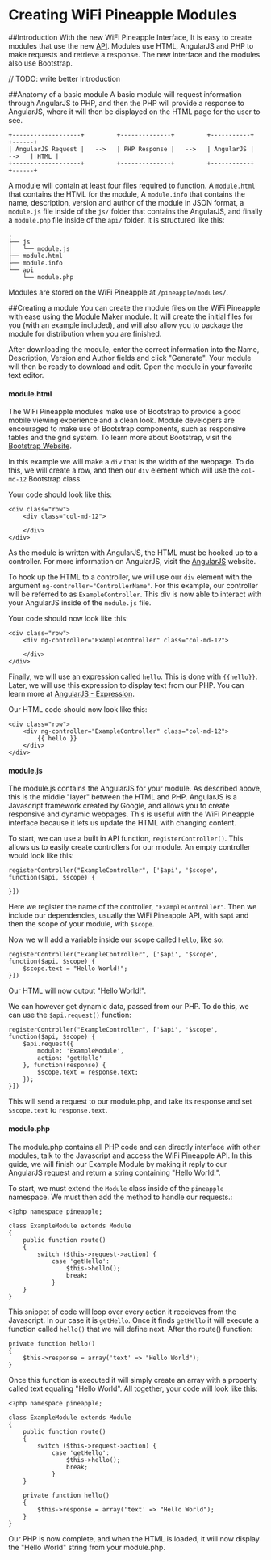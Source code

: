 # Creating WiFi Pineapple Modules

##Introduction
With the new WiFi Pineapple Interface, It is easy to create modules that use the new [API](api.md).
Modules use HTML, AngularJS and PHP to make requests and retrieve a response. The new interface and the modules also use Bootstrap.

// TODO: write better Introduction


##Anatomy of a basic module
A basic module will request information through AngularJS to PHP, and then the PHP will provide a response to AngularJS, where it will then be displayed on the HTML page for the user to see.

```
+-------------------+         +--------------+         +-----------+         +------+
| AngularJS Request |   -->   | PHP Response |   -->   | AngularJS |   -->   | HTML |
+-------------------+         +--------------+         +-----------+         +------+
```

A module will contain at least four files required to function. A `module.html` that contains the HTML for the module, A `module.info` that contains the name, description, version and author of the module in JSON format, a `module.js` file inside of the `js/` folder that contains the AngularJS, and finally a `module.php` file inside of the `api/` folder. It is structured like this:
```
.
├── js
│   └── module.js
├── module.html
├── module.info
└── api
    └── module.php
```

Modules are stored on the WiFi Pineapple at `/pineapple/modules/`.

##Creating a module
You can create the module files on the WiFi Pineapple with ease using the [Module Maker](https://www.wifipineapple.com/modules) module. It will create the initial files for you (with an example included), and will also allow you to package the module for distribution when you are finished.

After downloading the module, enter the correct information into the Name, Description, Version and Author fields and click "Generate". Your module will then be ready to download and edit. Open the module in your favorite text editor.

#### module.html
The WiFi Pineapple modules make use of Bootstrap to provide a good mobile viewing experience and a clean look. Module developers are encouraged to make use of Bootstrap components, such as responsive tables and the grid system. To learn more about Bootstrap, visit the [Bootstrap Website](https://getbootstrap.com).

In this example we will make a `div` that is the width of the webpage. To do this, we will create a row, and then our `div` element which will use the `col-md-12` Bootstrap class.

Your code should look like this:
```
<div class="row">
    <div class="col-md-12">

    </div>
</div>
```

As the module is written with AngularJS, the HTML must be hooked up to a controller. For more information on AngularJS, visit the [AngularJS](https://angularjs.org) website.

To hook up the HTML to a controller, we will use our `div` element with the argument `ng-controller="ControllerName"`. For this example, our controller will be referred to as `ExampleController`. This div is now able to interact with your AngularJS inside of the `module.js` file.

Your code should now look like this:
```
<div class="row">
    <div ng-controller="ExampleController" class="col-md-12">

    </div>
</div>
```

Finally, we will use an expression called `hello`. This is done with `{{hello}}`. Later, we will use this expression to display text from our PHP. You can learn more at [AngularJS - Expression](https://docs.angularjs.org/guide/expression).

Our HTML code should now look like this:
```
<div class="row">
    <div ng-controller="ExampleController" class="col-md-12">
        {{ hello }}
    </div>
</div>
```

#### module.js
The module.js contains the AngularJS for your module. As described above, this is the middle "layer" between the HTML and PHP. AngularJS is a Javascript framework created by Google, and allows you to create responsive and dynamic webpages. This is useful with the WiFi Pineapple interface because it lets us update the HTML with changing content.

To start, we can use a built in API function, `registerController()`. This allows us to easily create controllers for our module. An empty controller would look like this:
```
registerController("ExampleController", ['$api', '$scope', function($api, $scope) {

}])
```
Here we register the name of the controller, `"ExampleController"`. Then we include our dependencies, usually the WiFi Pineapple API, with `$api` and then the scope of your module, with `$scope`.

Now we will add a variable inside our scope called `hello`, like so:
```
registerController("ExampleController", ['$api', '$scope', function($api, $scope) {
    $scope.text = "Hello World!";
}])
```

Our HTML will now output "Hello World!".

We can however get dynamic data, passed from our PHP. To do this, we can use the `$api.request()` function:
```
registerController("ExampleController", ['$api', '$scope', function($api, $scope) {
    $api.request({
        module: 'ExampleModule',
        action: 'getHello'
    }, function(response) {
        $scope.text = response.text;
    });
}])
```
This will send a request to our module.php, and take its response and set `$scope.text` to `response.text`.

#### module.php
The module.php contains all PHP code and can directly interface with other modules, talk to the Javascript and access the WiFi Pineapple API. In this guide, we will finish our Example Module by making it reply to our AngularJS request and return a string containing "Hello World!".

To start, we must extend the `Module` class inside of the `pineapple` namespace. We must then add the method to handle our requests.:
```
<?php namespace pineapple;

class ExampleModule extends Module
{
    public function route()
    {
        switch ($this->request->action) {
            case 'getHello':
                $this->hello();
                break;
            }
    }
}
```

This snippet of code will loop over every action it receieves from the Javascript. In our case it is `getHello`. Once it finds `getHello` it will execute a function called `hello()` that we will define next. After the route() function:
```
private function hello()
{
    $this->response = array('text' => "Hello World");
}
```

Once this function is executed it will simply create an array with a property called text equaling "Hello World". All together, your code will look like this:
```
<?php namespace pineapple;

class ExampleModule extends Module
{
    public function route()
    {
        switch ($this->request->action) {
            case 'getHello':
                $this->hello();
                break;
            }
    }

    private function hello()
    {
        $this->response = array('text' => "Hello World");
    }
}
```
Our PHP is now complete, and when the HTML is loaded, it will now display the "Hello World" string from your module.php.
